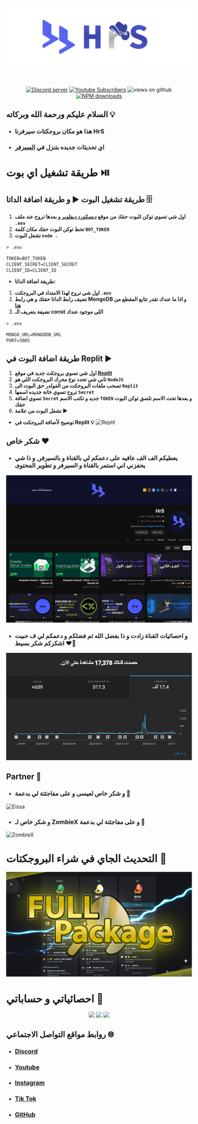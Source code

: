 <div align="center">
	<br />
	<p>
		<a href="https://mrhrs.xyz"><img src="./images/HrSTextLogo.png" width="546" alt="mrhrs" /></a>
	</p>
	<br />
	<p>
		<a href="https://discord.gg/6CuMuv5Yzg"><img src="https://img.shields.io/discord/977544174125609010?logo=discord&color=5865F2" alt="Discord server" /></a>
        <a href="https://youtube.com/@Mr_HrS"><img src="https://img.shields.io/youtube/channel/subscribers/UCVmz5jIwiQEXv0sGw1fPIbQ" alt="Youtube Subscribers" /></a>
		<img src="https://komarev.com/ghpvc/?username=HrSApI" alt="views on github" />
		<a href="https://paypal.me/MMahmoud345?country.x=SA&locale.x=ar_EG"><img src="https://img.shields.io/badge/-donate-blue.svg?logo=paypal&style=for-the-badge" alt="NPM downloads" /></a>
    </p>

</div>

## السلام عليكم ورحمة الله وبركاته 💡

- ### **هذا هو مكان بروجكتات سيرفرنا HrS**
- ### **اي تحديثات جديده بتنزل في [السيرفر](https://discord.gg/6CuMuv5Yzg)**

# طريقة تشغيل اي بوت ⏯️

## طريقة تشغيل البوت ▶️ و طريقة اضافة الداتا 🗄️

1. **اول شي تسوي توكن للبوت حقك من موقع [ديسكورد ديفلوبر](https://discord.com/developers/applications) و بعدها تروح عند ملف `.env`**
2. **تحط توكن البوت حقك مكان كلمة `BOT_TOKEN`**
3. **تشغل البوت `node .`**

`> .env`

```env
TOKEN=BOT_TOKEN
CLIENT_SECRET=CLIENT_SECRET
CLIENT_ID=CLIENT_ID
```

- **طريقة اضافة الداتا:**

1. **اول شي تروح لهذا الامتداد في البروجكت `.env`**
2. **تضيف رابط الداتا حقتك و هي رابط MongoDB و اذا ما عندك تقدر تتابع المقطع من [هنا](https://youtu.be/Hue7Li0XWNA?si=mFQ7dQOWuMFme7vW)**
3. **تضيفة بتعريف الـ const اللي موجود عندك**

`> .env`

```env
MONGO_URL=MONGODB_URL
PORT=3005
```

## طريقة اضافة البوت في Replit ▶️

1. **اول شي تسوي بروجكت جديد في موقع [Replit](https://replit.com/)**
2. **ثاني شي تحدد نوع محرك البروجكت اللي هو `NodeJS`**
3. **تسحب ملفات البروجكت من الفولدر حق البوت الى `Replit`**
4. **تروح تسوي خانة جديده اسمها `Secret`**
5. **تسوي اضافة `Secret` جديد و تكتب الاسم `TOKEN` و بعدها تحت الاسم تلصق توكن البوت حقك**
6. **تشغل البوت من علامة ▶️**

- **توضيح لأضافة البروجكت في Replit 💡**
  ![Replit](https://cdn.discordapp.com/attachments/1105785961536827394/1175639337405263945/ProdactsTut_1.gif?ex=656bf674&is=65598174&hm=e254e8087b2015ae117247060fb5715619094ffb2f3abe26b25a8e5a016a4e0b&)

## شكر خاص ❤️

- ### يعطيكم الف الف عافيه على دعمكم لي بالقناة و بالسيرفر, و ذا شي يحفزني اني استمر بالقناة و السيرفر و تطوير المحتوى

![HrS](./images/channel.png)

- ### و احصائيات القناة زادت و ذا بفضل الله ثم فضلكم و دعمكم لي ف حبيت اشكركم شكر بسيط ❤️🫡

![HrS-Stats](./images/stats.png)

## Partner 🤝

- ### و شكر خاص لعيسى و على مفاجئتة لي بدعمة 🫡

![Eissa](https://media.discordapp.net/attachments/1105785961536827394/1156635096984592455/Screenshot_2023-09-25_213623.png?ex=6515afe0&is=65145e60&hm=da5e53a42af9004884e35cb5e6e6aed97d2e1027f6afb4d1c39645af6397aca0&=&width=1336&height=671)

- ### و شكر خاص لـ ZombieX و على مفاجئتة لي بدعمة 🫡

![ZombieX](https://media.discordapp.net/attachments/1105785961536827394/1180047302040227890/image.png?ex=657bffb1&is=65698ab1&hm=c29a35d8359c6008d31e6fa5d2e8c76bec03211af49fca7e69aab4ecbefe6112&=&format=webp&quality=lossless)

# التحديث الجاي في شراء البروجكتات 💸

![Prodacts](./images/Products-2.jpg)

# احصائياتي و حساباتي 📁

<div align="center">

 <p align="center">
	<img src="https://lanyard.cnrad.dev/api/1105670596525834250"/>
	<img src="https://github-readme-stats.vercel.app/api?username=HrSApI&show_icons=true&theme=tokyonight&count_private=true"/>
	<img src="https://github-readme-stats.vercel.app/api/top-langs/?username=HrSApI&layout=compact&theme=tokyonight"/>
 </p>

</div>

## روابط مواقع التواصل الاجتماعي 🌐

- ### [Discord](https://discord.gg/6CuMuv5Yzg)
- ### [Youtube](https://www.youtube.com/@Mr_HrS)
- ### [Instagram](https://www.instagram.com/hrs_serv/)
- ### [Tik Tok](https://www.tiktok.com/@mr_hrs_)
- ### [GitHub](https://github.com/HrSApI)
